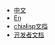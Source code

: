 * [中文](/README)
* [En](https://github.com/Chia-Network/chia-blockchain/wiki)
* [chialisp文档](/chialisp/basics)
* [开发者文档](/docs/01introduction/what-is-chia.md)
